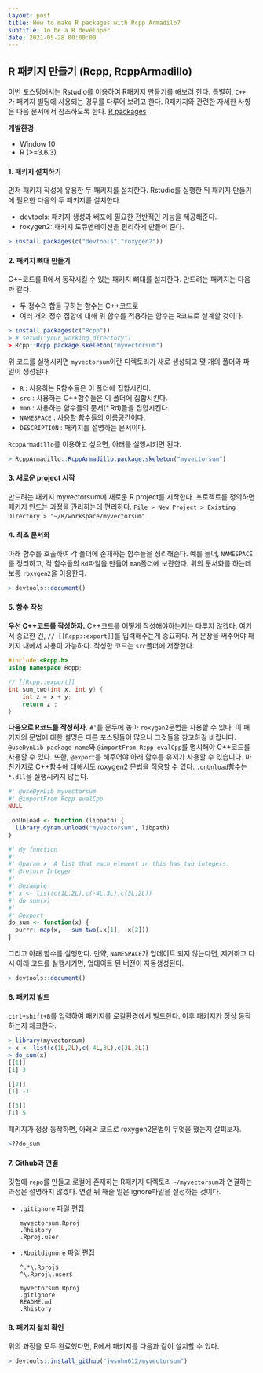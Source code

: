 ```yaml
---
layout: post
title: How to make R packages with Rcpp Armadilo?
subtitle: To be a R developer
date: 2021-05-28 00:00:00 
---
```


## R 패키지 만들기 (Rcpp, RcppArmadillo)

이번 포스팅에서는 Rstudio를 이용하여 R패키지 만들기를 해보려 한다. 특별히, `C++ `가 패키지 빌딩에 사용되는 경우를 다루어 보려고 한다. R패키지와 관련한 자세한 사항은 다음 문서에서 참조하도록 한다. [R packages](https://r-pkgs.org/) 

**개발환경**

- Window 10
- R (>=3.6.3)



#### 1. 패키지 설치하기

먼저 패키지 작성에 유용한 두 패키지를 설치한다. Rstudio를 실행한 뒤 패키지 만들기에 필요한 다음의 두 패키지를 설치한다.  

- devtools: 패키지 생성과 배포에 필요한 전반적인 기능을 제공해준다.
- roxygen2: 패키지 도큐멘테이션을 편리하게 만들어 준다. 

```R
> install.packages(c("devtools","roxygen2"))
```



#### 2. 패키지 뼈대 만들기

C++코드를 R에서 동작시킬 수 있는 패키지 뼈대를 설치한다. 만드려는 패키지는 다음과 같다.

- 두 정수의 합을 구하는 함수는 C++코드로
- 여러 개의 정수 집합에 대해 위 함수를 적용하는 함수는 R코드로 설계할 것이다. 

```R
> install.packages(c("Rcpp"))
> # setwd("your_working_directory")
> Rcpp::Rcpp.package.skeleton("myvectorsum")
```

위 코드를 실행시키면 `myvectorsum`이란 디렉토리가 새로 생성되고 몇 개의 폴더와 파일이 생성된다. 

- `R` : 사용하는 R함수들은 이 폴더에 집합시킨다.
- `src` : 사용하는 C++함수들은 이 폴더에 집합시킨다. 
- `man` : 사용하는 함수들의 문서(*.Rd)들을 집합시킨다. 
- `NAMESPACE` : 사용할 함수들의 이름공간이다. 
- `DESCRIPTION` : 패키지를 설명하는 문서이다. 

`RcppArmadillo`를 이용하고 싶으면, 아래를 실행시키면 된다.

```R
> RcppArmadillo::RcppArmadillo.package.skeleton("myvectorsum")
```





#### 3. 새로운 project 시작 

만드려는 패키지 myvectorsum에 새로운 R project를 시작한다. 프로젝트를 정의하면 패키지 만드는 과정을 관리하는데 편리하다. `File > New Project > Existing Directory > "~/R/workspace/myvectorsum"` .



#### 4. 최초 문서화 

아래 함수를 호출하여 각 폴더에 존재하는 함수들을 정리해준다. 예를 들어, `NAMESPACE`를 정리하고, 각 함수들의 `Rd`파일을 만들어 `man`폴더에 보관한다. 위의 문서화를 하는데 보통 `roxygen2`을 이용한다. 

```R
> devtools::document()
```



#### 5. 함수 작성

**우선 C++코드를 작성하자.**  C++코드를 어떻게 작성해야하는지는 다루지 않겠다. 여기서 중요한 건, `// [[Rcpp::export]]`를 입력해주는게 중요하다. 저 문장을 써주어야 패키지 내에서 사용이 가능하다. 작성한 코드는 `src`폴더에 저장한다. 

```c++
#include <Rcpp.h>
using namespace Rcpp;

// [[Rcpp::export]]
int sum_two(int x, int y) {
    int z = x + y;
    return z ;
}

```

**다음으로 R코드를 작성하자.** `#'`를 문두에 놓아 `roxygen2`문법을 사용할 수 있다. 이 패키지의 문법에 대한 설명은 다른 포스팅들이 많으니 그것들을 참고하길 바랍니다. `@useDynLib package-name`와 `@importFrom Rcpp evalCpp`를 명시해야 C++코드를 사용할 수 있다. 또한, `@export`를 해주어야 아래 함수를 유저가 사용할 수 있습니다. 마찬가지로 C++함수에 대해서도 roxygen2 문법을 적용할 수 있다. `.onUnload`함수는 `*.dll`을 실행시키지 않는다.

```R
#' @useDynLib myvectorsum
#' @importFrom Rcpp evalCpp
NULL

.onUnload <- function (libpath) {
  library.dynam.unload("myvectorsum", libpath)
}

#' My function
#' 
#' @param x  A list that each element in this has two integers.
#' @return Integer
#' 
#' @example 
#' x <- list(c(1L,2L),c(-4L,3L),c(3L,2L))
#' do_sum(x)
#' 
#' @export
do_sum <- function(x) {
  purrr::map(x, ~ sum_two(.x[1], .x[2]))
}

```

그리고 아래 함수를 실행한다. 만약, `NAMESPACE`가 업데이트 되지 않는다면, 제거하고 다시 아래 코드를 실행시키면, 업데이트 된 버전이 자동생성된다. 

```R
> devtools::document()
```



#### 6. 패키지 빌드

`ctrl+shift+B`를 입력하여 패키지를 로컬환경에서 빌드한다. 이후 패키지가 정상 동작하는지 체크한다.

```R
> library(myvectorsum)
> x <- list(c(1L,2L),c(-4L,3L),c(3L,2L))
> do_sum(x)
[[1]]
[1] 3

[[2]]
[1] -1

[[3]]
[1] 5
```

패키지가 정상 동작하면, 아래의 코드로 roxygen2문법이 무엇을 했는지 살펴보자. 

```R
>??do_sum
```



#### 7. Github과 연결

깃헙에 `repo`를 만들고 로컬에 존재하는 R패키지 디렉토리 `~/myvectorsum`과 연결하는 과정은 설명하지 않겠다. 연결 뒤 해줄 일은 ignore파일을 설정하는 것이다. 

- `.gitignore` 파일 편집

  ```
  myvectorsum.Rproj
  .Rhistory
  .Rproj.user
  ```

- `.Rbuildignore` 파일 편집

  ```
  ^.*\.Rproj$
  ^\.Rproj\.user$
  
  myvectorsum.Rproj
  .gitignore
  README.md
  .Rhistory
  ```



#### 8. 패키지 설치 확인

위의 과정을 모두 완료했다면, R에서 패키지를 다음과 같이 설치할 수 있다.

```R
> devtools::install_github("jwsohn612/myvectorsum")
```




